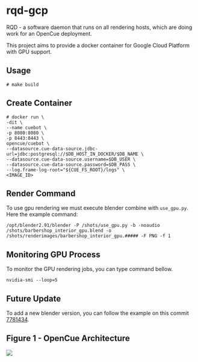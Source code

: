 # rqd-gcp

RQD - a software daemon that runs on all rendering hosts, which are doing work for an OpenCue deployment.

This project aims to provide a docker container for Google Cloud Platform with GPU support.

Usage
-----
~~~~
# make build
~~~~

Create Container
----------------
~~~~
# docker run \
-dit \
--name cuebot \
-p 8080:8080 \
-p 8443:8443 \
opencue/cuebot \
--datasource.cue-data-source.jdbc-url=jdbc:postgresql://$DB_HOST_IN_DOCKER/$DB_NAME \
--datasource.cue-data-source.username=$DB_USER \
--datasource.cue-data-source.password=$DB_PASS \
--log.frame-log-root="${CUE_FS_ROOT}/logs" \
<IMAGE_ID>
~~~~

Render Command
--------------

To use gpu rendering we must execute blender combine with `use_gpu.py`. Here the example command:

~~~~
/opt/blender2.91/blender -P /shots/use_gpu.py -b -noaudio /shots/barbershop_interior_gpu.blend -o /shots/renderimages/barbershop_interior_gpu.##### -F PNG -f 1
~~~~

Monitoring GPU Process
----------------------

To monitor the GPU rendering jobs, you can type command bellow.

~~~~
nvidia-smi --loop=5
~~~~

Future Update
-------------

To add a new blender version, you can follow the example on this commit [7781434](https://github.com/lithodomos/rqd-gcp/commit/7781434a4e546654dac806cbd1058e80bd33d7c2).

Figure 1 - OpenCue Architecture
--------------------------------

![](https://www.opencue.io/docs/images/opencue_architecture.svg)

